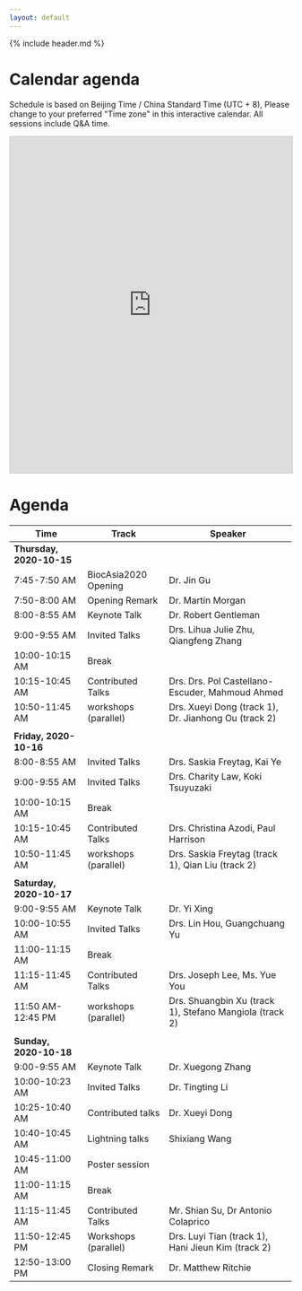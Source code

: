 ```yaml
---
layout: default
---
```


{% include header.md %}

# Calendar agenda

Schedule is based on Beijing Time / China Standard Time (UTC + 8),
Please change to your preferred "Time zone" in this interactive
calendar. All sessions include Q&A time.

<iframe src="https://teamup.com/ks8z1bgro22peqx8e8?showHeader=0&showProfileAndInfo=0&showSidepanel=1&showAgendaHeader=1&showAgendaDetails=0&showYearViewHeader=1" width="100%" height="600px" style="border: 1px solid #cccccc" frameborder="0"></iframe>

# Agenda

| Time                     | Track                | Speaker                                                 |
|--------------------------|----------------------|---------------------------------------------------------|
| **Thursday, 2020-10-15** |                      |                                                         |
| 7:45-7:50 AM             | BiocAsia2020 Opening | Dr. Jin Gu                                              |
| 7:50-8:00 AM             | Opening Remark       | Dr. Martin Morgan                                       |
| 8:00-8:55 AM             | Keynote Talk         | Dr. Robert Gentleman                                    |
| 9:00-9:55 AM             | Invited Talks        | Drs. Lihua Julie Zhu, Qiangfeng Zhang                   |
| 10:00-10:15 AM           | Break                |                                                         |
| 10:15-10:45 AM           | Contributed Talks    | Drs. Drs. Pol Castellano-Escuder, Mahmoud Ahmed         |
| 10:50-11:45 AM           | workshops (parallel) | Drs. Xueyi Dong (track 1), Dr. Jianhong Ou (track 2)    |
|                          |                      |                                                         |
| **Friday, 2020-10-16**   |                      |                                                         |
| 8:00-8:55 AM             | Invited Talks        | Drs. Saskia Freytag, Kai Ye                             |
| 9:00-9:55 AM             | Invited Talks        | Drs. Charity Law, Koki Tsuyuzaki                        |
| 10:00-10:15 AM           | Break                |                                                         |
| 10:15-10:45 AM           | Contributed Talks    | Drs. Christina Azodi, Paul Harrison                     |
| 10:50-11:45 AM           | workshops (parallel) | Drs. Saskia Freytag (track 1), Qian Liu (track 2)       |
|                          |                      |                                                         |
| **Saturday, 2020-10-17** |                      |                                                         |
| 9:00-9:55 AM             | Keynote Talk         | Dr. Yi Xing                                             |
| 10:00-10:55 AM           | Invited Talks        | Drs. Lin Hou, Guangchuang Yu                            |
| 11:00-11:15 AM           | Break                |                                                         |
| 11:15-11:45 AM           | Contributed Talks    | Drs. Joseph Lee, Ms. Yue You                            |
| 11:50 AM-12:45 PM        | workshops (parallel) | Drs. Shuangbin Xu (track 1), Stefano Mangiola (track 2) |
|                          |                      |                                                         |
| **Sunday, 2020-10-18**   |                      |                                                         |
| 9:00-9:55 AM             | Keynote Talk         | Dr. Xuegong Zhang                                       |
| 10:00-10:23 AM           | Invited Talks        | Dr. Tingting Li                                         |
| 10:25-10:40 AM           | Contributed talks    | Dr. Xueyi Dong                                          |
| 10:40-10:45 AM           | Lightning talks      | Shixiang Wang                                           |
| 10:45-11:00 AM           | Poster session       |                                                         |
| 11:00-11:15 AM           | Break                |                                                         |
| 11:15-11:45 AM           | Contributed Talks    | Mr. Shian Su, Dr Antonio Colaprico                      |
| 11:50-12:45 PM           | Workshops (parallel) | Drs. Luyi Tian (track 1), Hani Jieun Kim (track 2)      |
| 12:50-13:00 PM           | Closing Remark       | Dr. Matthew Ritchie                                     |

